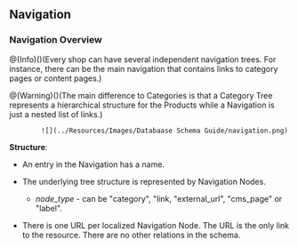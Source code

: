 ## Navigation

### Navigation Overview

@(Info)()(Every shop can have several independent navigation trees. For instance, there can be the main navigation that contains links to category pages or content pages.)

@(Warning)()(The main difference to Categories is that a Category Tree represents a hierarchical structure for the Products while a Navigation is just a nested list of links.)

            ![](../Resources/Images/Databaase Schema Guide/navigation.png)

**Structure**:

* An entry in the Navigation has a name.
* The underlying tree structure is represented by Navigation Nodes.

  - *node_type* - can be "category", "link, "external_url", "cms_page" or "label".

* There is one URL per localized Navigation Node. The URL is the only link to the resource. There are no other relations in the schema.
